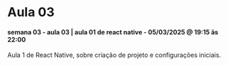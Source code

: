 # Aula 03
#### semana 03 - aula 03 | aula 01 de react native - 05/03/2025 @ 19:15 äs 22:00
Aula 1 de React Native, sobre criação de projeto e configurações iniciais.
